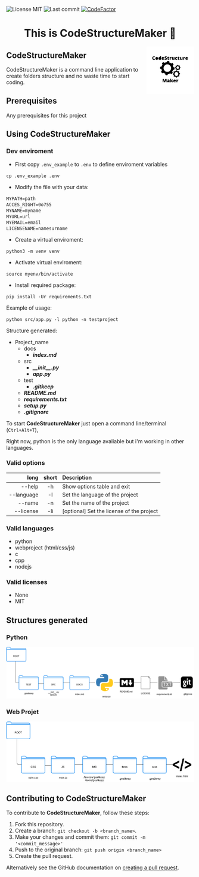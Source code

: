 <!-- start project-info -->
<!--
project_title: CodeStructureMaker
github_project: https://github.com/Radega1993/CodeStructureMaker
license: MIT
icon: img/logo.svg
homepage: https://www.radega.com
license-badge: True
lastcommit-badge: True
codefactor-badge: True
--->

<!-- end project-info -->

<!-- start badges -->

![License MIT](https://img.shields.io/badge/MIT-license-green)
![Last commit](https://img.shields.io/github/last-commit/Radega1993/CodeStructureMaker)
[![CodeFactor](https://www.codefactor.io/repository/github/radega1993/codestructuremaker/badge)](https://www.codefactor.io/repository/github/radega1993/codestructuremaker)
<!-- end badges -->

<!-- start description -->
<h1 align="center">This is <span id="project_title">CodeStructureMaker</span> 👋</h1>
<p>
<a href="https://www.radega.com" id="homepage" rel="nofollow">
<img align="right" height="128" id="icon" src="img/logo.svg" width="128"/>
</a>
</p>
<h2>CodeStructureMaker</h2>
<p><span id="project_title">CodeStructureMaker</span> is a command line application to create folders structure and no waste time to start coding.

<!-- end description -->

<!-- start prerequisites -->
## Prerequisites

Any prerequisites for this project

<!-- end prerequisites -->

<!-- start using -->
## Using <span id="project_title">CodeStructureMaker</span>

### Dev enviroment

- First copy `.env_example` to `.env` to define enviroment variables
```
cp .env_example .env
```

- Modify the file with your data:
```
MYPATH=path
ACCES_RIGHT=0o755
MYNAME=myname
MYURL=url
MYEMAIL=email
LICENSENAME=namesurname
```

- Create a virtual enviroment:
```
python3 -m venv venv
```

- Activate virtual enviroment:
```
source myenv/bin/activate
```

- Install required package:
```
pip install -Ur requirements.txt
```

Example of usage:
```
python src/app.py -l python -n testproject
```

Structure generated:

- Project_name
  - docs
    - ***index.md***
  - src
    - ***\_\_init\_\_.py***
    - ***app.py***
  - test
    - ***.gitkeep***
  - ***README.md***
  - ***requirements.txt***
  - ***setup.py***
  - ***.gitignore***

To start **<span id="project_title">CodeStructureMaker</span>** just open a command line/terminal (`Ctrl+Alt+T`),

Right now, python is the only language avaliable but i'm working in other languages.

### Valid options

| long | short | Description |
| ---: | :---: | :---------- |
| --help | -h | Show options table and exit |
| --language | -l | Set the language of the project |
| --name | -n | Set the name of the project |
| --license | -li | [optional] Set the license of the project |

### Valid languages

- python
- webproject (html/css/js)
- c
- cpp
- nodejs

### Valid licenses

- None
- MIT

<!-- end using -->


## Structures generated

### Python
![python](img/python_structure.png)

### Web Projet
![webproject](img/webproject_structure.png)

<!-- start contributing -->
## Contributing to <span id="project_title">CodeStructureMaker</span>

To contribute to **<span id="project_title">CodeStructureMaker</span>**, follow these steps:

1. Fork this repository.
2. Create a branch: `git checkout -b <branch_name>`.
3. Make your changes and commit them: `git commit -m '<commit_message>'`
4. Push to the original branch: `git push origin <branch_name>`
5. Create the pull request.

Alternatively see the GitHub documentation on [creating a pull request](https://help.github.com/en/github/collaborating-with-issues-and-pull-requests/creating-a-pull-request).

<!-- end contributing -->
